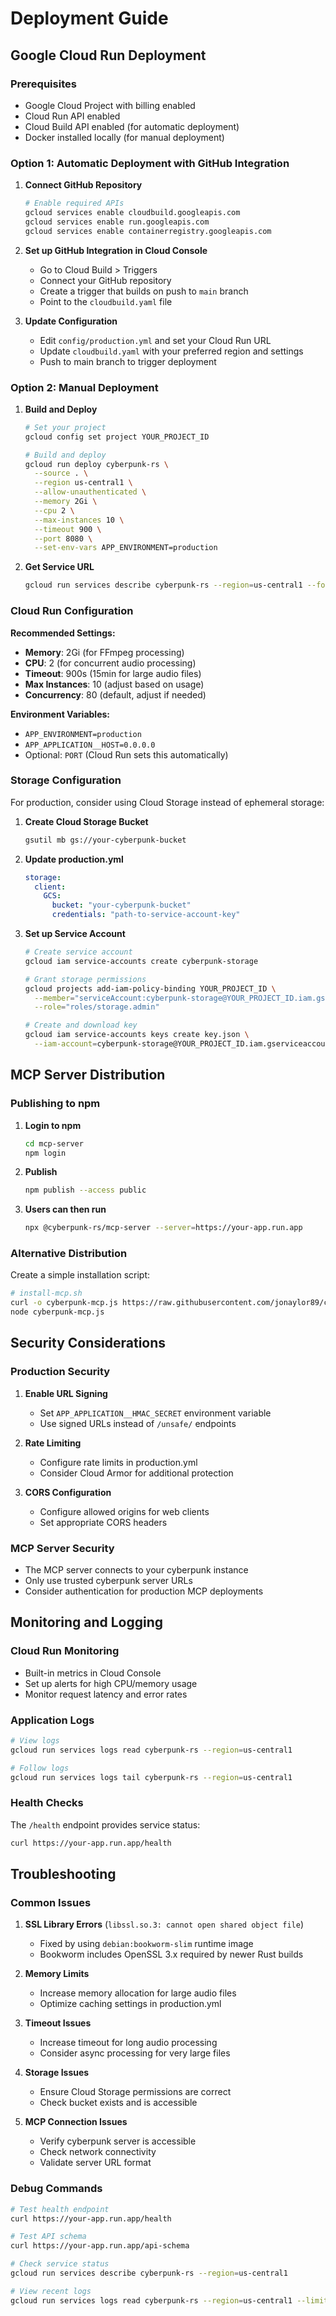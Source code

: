 # Deployment Guide

## Google Cloud Run Deployment

### Prerequisites
- Google Cloud Project with billing enabled
- Cloud Run API enabled
- Cloud Build API enabled (for automatic deployment)
- Docker installed locally (for manual deployment)

### Option 1: Automatic Deployment with GitHub Integration

1. **Connect GitHub Repository**
   ```bash
   # Enable required APIs
   gcloud services enable cloudbuild.googleapis.com
   gcloud services enable run.googleapis.com
   gcloud services enable containerregistry.googleapis.com
   ```

2. **Set up GitHub Integration in Cloud Console**
   - Go to Cloud Build > Triggers
   - Connect your GitHub repository
   - Create a trigger that builds on push to `main` branch
   - Point to the `cloudbuild.yaml` file

3. **Update Configuration**
   - Edit `config/production.yml` and set your Cloud Run URL
   - Update `cloudbuild.yaml` with your preferred region and settings
   - Push to main branch to trigger deployment

### Option 2: Manual Deployment

1. **Build and Deploy**
   ```bash
   # Set your project
   gcloud config set project YOUR_PROJECT_ID
   
   # Build and deploy
   gcloud run deploy cyberpunk-rs \
     --source . \
     --region us-central1 \
     --allow-unauthenticated \
     --memory 2Gi \
     --cpu 2 \
     --max-instances 10 \
     --timeout 900 \
     --port 8080 \
     --set-env-vars APP_ENVIRONMENT=production
   ```

2. **Get Service URL**
   ```bash
   gcloud run services describe cyberpunk-rs --region=us-central1 --format="value(status.url)"
   ```

### Cloud Run Configuration

**Recommended Settings:**
- **Memory**: 2Gi (for FFmpeg processing)
- **CPU**: 2 (for concurrent audio processing)
- **Timeout**: 900s (15min for large audio files)
- **Max Instances**: 10 (adjust based on usage)
- **Concurrency**: 80 (default, adjust if needed)

**Environment Variables:**
- `APP_ENVIRONMENT=production`
- `APP_APPLICATION__HOST=0.0.0.0`
- Optional: `PORT` (Cloud Run sets this automatically)

### Storage Configuration

For production, consider using Cloud Storage instead of ephemeral storage:

1. **Create Cloud Storage Bucket**
   ```bash
   gsutil mb gs://your-cyberpunk-bucket
   ```

2. **Update production.yml**
   ```yaml
   storage:
     client:
       GCS:
         bucket: "your-cyberpunk-bucket"
         credentials: "path-to-service-account-key"
   ```

3. **Set up Service Account**
   ```bash
   # Create service account
   gcloud iam service-accounts create cyberpunk-storage
   
   # Grant storage permissions
   gcloud projects add-iam-policy-binding YOUR_PROJECT_ID \
     --member="serviceAccount:cyberpunk-storage@YOUR_PROJECT_ID.iam.gserviceaccount.com" \
     --role="roles/storage.admin"
   
   # Create and download key
   gcloud iam service-accounts keys create key.json \
     --iam-account=cyberpunk-storage@YOUR_PROJECT_ID.iam.gserviceaccount.com
   ```

## MCP Server Distribution

### Publishing to npm

1. **Login to npm**
   ```bash
   cd mcp-server
   npm login
   ```

2. **Publish**
   ```bash
   npm publish --access public
   ```

3. **Users can then run**
   ```bash
   npx @cyberpunk-rs/mcp-server --server=https://your-app.run.app
   ```

### Alternative Distribution

Create a simple installation script:
```bash
# install-mcp.sh
curl -o cyberpunk-mcp.js https://raw.githubusercontent.com/jonaylor89/cyberpunk-rs/main/mcp-server/index.js
node cyberpunk-mcp.js
```

## Security Considerations

### Production Security
1. **Enable URL Signing**
   - Set `APP_APPLICATION__HMAC_SECRET` environment variable
   - Use signed URLs instead of `/unsafe/` endpoints

2. **Rate Limiting**
   - Configure rate limits in production.yml
   - Consider Cloud Armor for additional protection

3. **CORS Configuration**
   - Configure allowed origins for web clients
   - Set appropriate CORS headers

### MCP Server Security
- The MCP server connects to your cyberpunk instance
- Only use trusted cyberpunk server URLs
- Consider authentication for production MCP deployments

## Monitoring and Logging

### Cloud Run Monitoring
- Built-in metrics in Cloud Console
- Set up alerts for high CPU/memory usage
- Monitor request latency and error rates

### Application Logs
```bash
# View logs
gcloud run services logs read cyberpunk-rs --region=us-central1

# Follow logs
gcloud run services logs tail cyberpunk-rs --region=us-central1
```

### Health Checks
The `/health` endpoint provides service status:
```bash
curl https://your-app.run.app/health
```

## Troubleshooting

### Common Issues

1. **SSL Library Errors** (`libssl.so.3: cannot open shared object file`)
   - Fixed by using `debian:bookworm-slim` runtime image
   - Bookworm includes OpenSSL 3.x required by newer Rust builds

2. **Memory Limits**
   - Increase memory allocation for large audio files
   - Optimize caching settings in production.yml

3. **Timeout Issues**
   - Increase timeout for long audio processing
   - Consider async processing for very large files

4. **Storage Issues**
   - Ensure Cloud Storage permissions are correct
   - Check bucket exists and is accessible

5. **MCP Connection Issues**
   - Verify cyberpunk server is accessible
   - Check network connectivity
   - Validate server URL format

### Debug Commands
```bash
# Test health endpoint
curl https://your-app.run.app/health

# Test API schema
curl https://your-app.run.app/api-schema

# Check service status
gcloud run services describe cyberpunk-rs --region=us-central1

# View recent logs
gcloud run services logs read cyberpunk-rs --region=us-central1 --limit=50
```